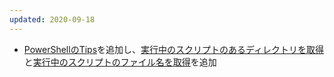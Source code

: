 ```yaml
---
updated: 2020-09-18
---
```

- [PowerShellのTips](/it/powershell/tips.html)を追加し、[実行中のスクリプトのあるディレクトリを取得](/it/powershell/tips.html#get-the-directory-where-the-script-is-running)と[実行中のスクリプトのファイル名を取得](/it/powershell/tips.html#get-the-file-name-of-the-running-script)を追加
